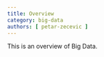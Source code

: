 ```yaml
---
title: Overview
category: big-data
authors: [ petar-zecevic ]
---
```


This is an overview of Big Data.

